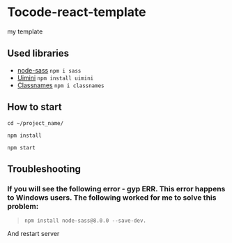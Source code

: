 # Tocode-react-template
my template
## Used libraries
- [node-sass](https://github.com/sass/sass)  `npm i sass`
- [Uimini](https://github.com/uimini/uimini) `npm install uimini`
- [Classnames](https://github.com/JedWatson/classnames) `npm i classnames`

## How to start

`cd ~/project_name/`

`npm install`

`npm start`

## Troubleshooting

### If you will see the following error - gyp ERR. This error happens to Windows users. The following worked for me to solve this problem: 
> `npm install node-sass@8.0.0 --save-dev.`

And restart server


